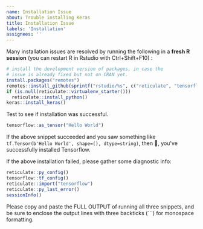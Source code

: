 ```yaml
---
name: Installation Issue
about: Trouble installing Keras
title: Installation Issue
labels: 'Installation'
assignees: ''
---
```


Many installation issues are resolved by running the following in a **fresh R session** (you can restart R in Rstudio with Ctrl+Shift+F10) :
```R
# install the development version of packages, in case the
# issue is already fixed but not on CRAN yet.
install.packages("remotes")
remotes::install_github(sprintf("rstudio/%s", c("reticulate", "tensorflow", "keras")))
if (is.null(reticulate::virtualenv_starter()))
  reticulate::install_python()
keras::install_keras()
```

Test to see if installation was successful.
```R
tensorflow::as_tensor("Hello World")
```

If the above snippet succeeded and you saw something like `tf.Tensor(b'Hello World', shape=(), dtype=string)`, then :tada:, you've successfully installed Tensorflow.

If the above installation failed, please gather some diagnostic info:
```R
reticulate::py_config()
tensorflow::tf_config()
reticulate::import("tensorflow")
reticulate::py_last_error()
sessionInfo()
```

Please copy and paste the FULL OUTPUT of running all three snippets, and be sure to enclose the output lines with three backticks (```) for monospace formatting.

